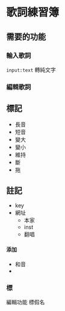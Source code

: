 # 歌詞練習簿
## 需要的功能
### 輸入歌詞
`input:text` 轉純文字
### 編輯歌詞
## 標記
- 長音
- 短音
- 變大
- 變小
- 維持
- 斷
- 拖

## 註記
- key
- 網址
	- 本家
	- inst
	- 翻唱
#### 添加
- 和音
- 


### 標
編輯功能
標假名
